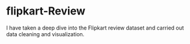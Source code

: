 # flipkart-Review
I have taken a deep dive into the Flipkart review dataset and carried out data cleaning and visualization. 
